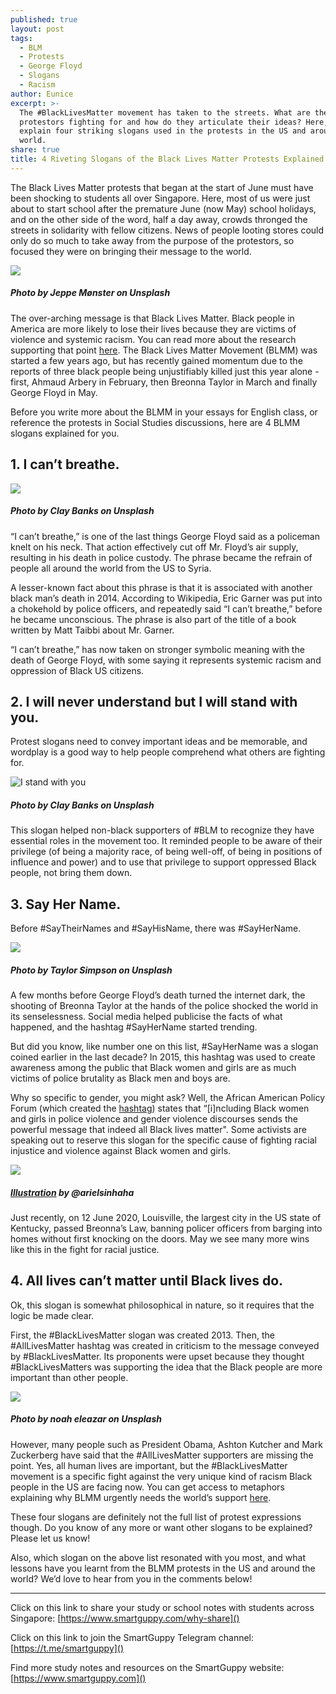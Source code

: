 ```yaml
---
published: true
layout: post
tags:
  - BLM
  - Protests
  - George Floyd
  - Slogans
  - Racism
author: Eunice
excerpt: >-
  The #BlackLivesMatter movement has taken to the streets. What are the
  protestors fighting for and how do they articulate their ideas? Here, we
  explain four striking slogans used in the protests in the US and around the
  world.  
share: true
title: 4 Riveting Slogans of the Black Lives Matter Protests Explained
---
```


The Black Lives Matter protests that began at the start of June must have been shocking to students all over Singapore. Here, most of us were just about to start school after the premature June (now May) school holidays, and on the other side of the word, half a day away, crowds thronged the streets in solidarity with fellow citizens. News of people looting stores could only do so much to take away from the purpose of the protestors, so focused they were on bringing their message to the world. 


![]({{site.baseurl}}/images/jeppe-monster-rQ8BAG23Fwo-unsplash.jpg)

##### Photo by Jeppe Mønster on Unsplash

The over-arching message is that Black Lives Matter. Black people in America are more likely to lose their lives because they are victims of violence and systemic racism. You can read more about the research supporting that point [here](https://www.goodhousekeeping.com/life/a32745051/what-black-lives-matter-means/). The Black Lives Matter Movement (BLMM) was started a few years ago, but has recently gained momentum due to the reports of three black people being unjustifiably killed just this year alone - first, Ahmaud Arbery in February, then Breonna Taylor in March and finally George Floyd in May.

Before you write more about the BLMM in your essays for English class, or reference the protests in Social Studies discussions, here are 4 BLMM slogans explained for you. 


## **1.	I can’t breathe.**

![]({{site.baseurl}}/images/clay-banks-Ae2PAufE7bg-unsplash.jpg)
 

##### Photo by Clay Banks on Unsplash

“I can’t breathe,” is one of the last things George Floyd said as a policeman knelt on his neck. That action effectively cut off Mr. Floyd’s air supply, resulting in his death in police custody. The phrase became the refrain of people all around the world from the US to Syria. 

A lesser-known fact about this phrase is that it is associated with another black man’s death in 2014. According to Wikipedia, Eric Garner was put into a chokehold by police officers, and repeatedly said “I can’t breathe,” before he became unconscious. The phrase is also part of the title of a book written by Matt Taibbi about Mr. Garner. 

“I can’t breathe,” has now taken on stronger symbolic meaning with the death of George Floyd, with some saying it represents systemic racism and oppression of Black US citizens. 

 


## **2.	I will never understand but I will stand with you.**

Protest slogans need to convey important ideas and be memorable, and wordplay is a good way to help people comprehend what others are fighting for.  

![I stand with you]({{site.baseurl}}/images/clay-banks-OZKZxM3tbaA-unsplash.jpg)

##### Photo by Clay Banks on Unsplash

This slogan helped non-black supporters of #BLM to recognize they have essential roles in the movement too. It reminded people to be aware of their privilege (of being a majority race, of being well-off, of being in positions of influence and power) and to use that privilege to support oppressed Black people, not bring them down.
 

## **3.	Say Her Name.**

Before #SayTheirNames and #SayHisName, there was #SayHerName. 

![]({{site.baseurl}}/images/taylor-simpson-Iwlu68iIqwE-unsplash.jpg)
##### Photo by Taylor Simpson on Unsplash

A few months before George Floyd’s death turned the internet dark, the shooting of Breonna Taylor at the hands of the police shocked the world in its senselessness. Social media helped publicise the facts of what happened, and the hashtag #SayHerName started trending. 

But did you know, like number one on this list, #SayHerName was a slogan coined earlier in the last decade? In 2015, this hashtag was used to create awareness among the public that Black women and girls are as much victims of police brutality as Black men and boys are. 

Why so specific to gender, you might ask? Well, the African American Policy Forum (which created the [hashtag](https://aapf.org/sayhername/)) states that “[i]ncluding Black women and girls in police violence and gender violence discourses sends the powerful message that indeed all Black lives matter". Some activists are speaking out to reserve this slogan for the specific cause of fighting racial injustice and violence against Black women and girls. 

![]({{site.baseurl}}/images/Breonna.png)

##### [Illustration](https://www.instagram.com/p/CAJFFOuBvU2/?utm_source=ig_web_copy_link) by @arielsinhaha

Just recently, on 12 June 2020, Louisville, the largest city in the US state of Kentucky, passed Breonna’s Law, banning policer officers from barging into homes without first knocking on the doors. May we see many more wins like this in the fight for racial justice. 

## **4.	All lives can’t matter until Black lives do.**


Ok, this slogan is somewhat philosophical in nature, so it requires that the logic be made clear. 

First, the #BlackLivesMatter slogan was created 2013. Then, the #AllLivesMatter hashtag was created in criticism to the message conveyed by #BlackLivesMatter. Its proponents were upset because they thought #BlackLivesMatters was supporting the idea that the Black people are more important than other people. 

![]({{site.baseurl}}/images/noah-eleazar-bKd_gFYXIo4-unsplash.jpg)
##### Photo by noah eleazar on Unsplash

However, many people such as President Obama, Ashton Kutcher and Mark Zuckerberg have said that the #AllLivesMatter supporters are missing the point. Yes, all human lives are important, but the #BlackLivesMatter movement is a specific fight against the very unique kind of racism Black people in the US are facing now. You can get access to metaphors explaining why BLMM urgently needs the world’s support [here](https://www.parents.com/kids/responsibility/racism/reasons-all-lives-matter-doesnt-work-in-terms-simple-enough-for-a-child/).
 
These four slogans are definitely not the full list of protest expressions though. Do you know of any more or want other slogans to be explained? Please let us know!

Also, which slogan on the above list resonated with you most, and what lessons have you learnt from the BLMM protests in the US and around the world? We’d love to hear from you in the comments below!

--------------------------------

Click on this link to share your study or school notes with students across Singapore: [https://www.smartguppy.com/why-share]()

Click on this link to join the SmartGuppy Telegram channel: [https://t.me/smartguppy]()

Find more study notes and resources on the SmartGuppy website: [https://www.smartguppy.com]()
